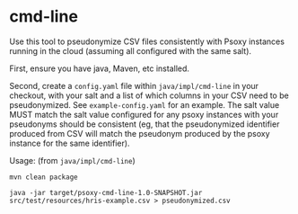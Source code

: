 # cmd-line

Use this tool to pseudonymize CSV files consistently with Psoxy instances running in the cloud
(assuming all configured with the same salt).

First, ensure you have java, Maven, etc installed.

Second, create a `config.yaml` file within `java/impl/cmd-line` in your checkout, with your salt and
a list of which columns in your CSV need to be pseudonymized. See `example-config.yaml` for an
example. The salt value MUST match the salt value configured for any psoxy instances with your
pseudonyms should be consistent (eg, that the pseudonymized identifier produced from CSV will match
the pseudonym produced by the psoxy instance for the same identifier).

Usage:  (from `java/impl/cmd-line`)
```shell
mvn clean package

java -jar target/psoxy-cmd-line-1.0-SNAPSHOT.jar src/test/resources/hris-example.csv > pseudonymized.csv
```
